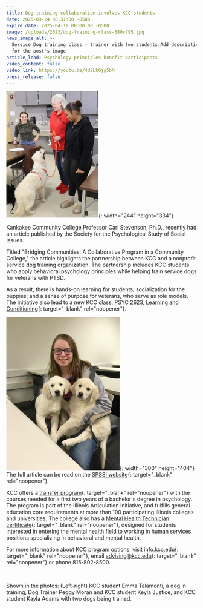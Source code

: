 ```yaml
---
title: Dog training collaboration involves KCC students
date: 2025-03-24 08:31:00 -0500
expire_date: 2025-04-18 00:00:00 -0500
image: /uploads/2023/dog-training-class-580x795.jpg
news_image_alt: >-
  Service Dog training class - trainer with two students.Add descriptive text
  for the post's image
article_lead: Psychology principles benefit participants
video_content: false
video_link: https://youtu.be/4d2LkGjg5bM
press_release: false
---
```

![Dog Training class 2024, (left-right) Emma Talamonti, dog in training, Trainer Peggy Moran, Keyla Justice](/uploads/2023/dogtraining-class244x344.jpg "Dog Training Class at KCC"){: width="244" height="334"}

Kankakee Community College Professor Cari Stevenson, Ph.D., recently had an article published by the Society for the Psychological Study of Social Issues.

Titled "Bridging Communities: A Collaborative Program in a Community College," the article highlights the partnership between KCC and a nonprofit service dog training organization. The partnership includes KCC students who apply behavioral psychology principles while helping train service dogs for veterans with PTSD.

As a result, there is hands-on learning for students; socialization for the puppies; and a sense of purpose for veterans, who serve as role models. The initiative also lead to a new KCC class, [PSYC 2623, Learning and Conditioning](https://kcc.smartcatalogiq.com/en/2024-2025/academic-catalog/courses/psyc-psychology/psyc-2623/ "PSYC 2623 Learning and Conditioning"){: target="_blank" rel="noopener"}.

![Psychology dog training Kayla Adams with two dogs](/uploads/2023/psychology-dog-training-kayla-adams-300x404.jpg "Psychology-dog-training-Kayla Adams"){: width="300" height="404"} The full article can be read on the [SPSSI website](https://www.spssi.org/index.cfm?fuseaction=page.viewPage&amp;pageID=3007&amp;nodeID=1# "SPSSI website"){: target="_blank" rel="noopener"}.

KCC offers a [transfer program](https://kcc.smartcatalogiq.com/en/current/academic-catalog/programs/psychology-aa/ "Psychology Plan of Study transfer program"){: target="_blank" rel="noopener"} with the courses needed for a first two years of a bachelor's degree in psychology. The program is part of the Illinois Articulation Initiative, and fulfills general education core requirements at more than 100 participating Illinois colleges and universities. The college also has a [Mental Health Technician certificate](https://kcc.smartcatalogiq.com/en/current/academic-catalog/programs/mental-health-technician-certificate/ "Mental Health Technician certificate"){: target="_blank" rel="noopener"}, designed for students interested in entering the mental health field to working in human services positions specializing in behavioral and mental health.

For more information about KCC program options, visit [info.kcc.edu](https://info.kcc.edu/ "info.kcc.edu"){: target="_blank" rel="noopener"}, email [advising@kcc.edu](mailto:advising@kcc.edu "advising@kcc.edu"){: target="_blank" rel="noopener"} or phone 815-802-8500.

&nbsp;

Shown in the photos: (Left-right) KCC student Emma Talamonti, a dog in training, Dog Trainer Peggy Moran and KCC student Keyla Justice; and KCC student Kayla Adams with two dogs being trained.

&nbsp;